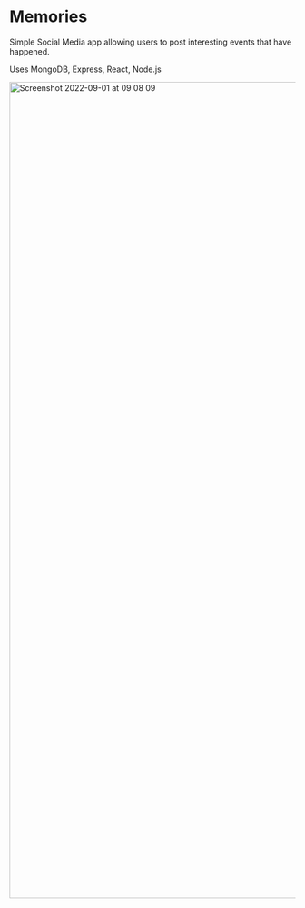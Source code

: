 # Memories

Simple Social Media app allowing users to post interesting events that have happened.

Uses MongoDB, Express, React, Node.js


<img width="1437" alt="Screenshot 2022-09-01 at 09 08 09" src="https://user-images.githubusercontent.com/91721899/188406359-86d747e9-f7c4-46c6-b9de-eb7b2f9cb609.png">
